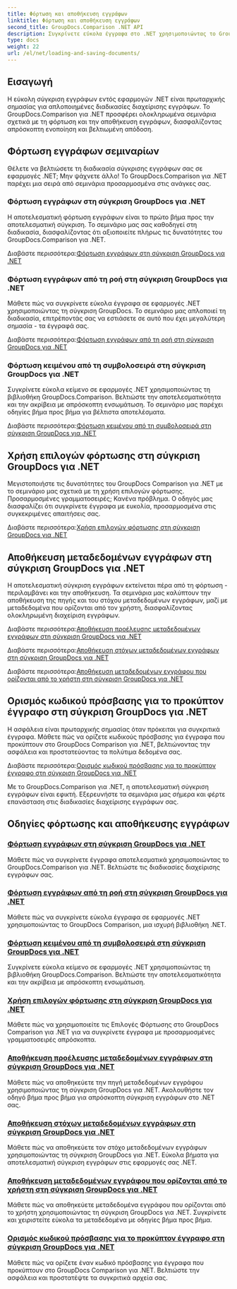 ```yaml
---
title: Φόρτωση και αποθήκευση εγγράφων
linktitle: Φόρτωση και αποθήκευση εγγράφων
second_title: GroupDocs.Comparison .NET API
description: Συγκρίνετε εύκολα έγγραφα στο .NET χρησιμοποιώντας το GroupDocs.Comparison για .NET. Μάθετε τη φόρτωση, την αποθήκευση και τη χρήση επιλογών φόρτωσης για αποτελεσματική διαχείριση εγγράφων.
type: docs
weight: 22
url: /el/net/loading-and-saving-documents/
---
```

## Εισαγωγή

Η εύκολη σύγκριση εγγράφων εντός εφαρμογών .NET είναι πρωταρχικής σημασίας για απλοποιημένες διαδικασίες διαχείρισης εγγράφων. Το GroupDocs.Comparison για .NET προσφέρει ολοκληρωμένα σεμινάρια σχετικά με τη φόρτωση και την αποθήκευση εγγράφων, διασφαλίζοντας απρόσκοπτη ενοποίηση και βελτιωμένη απόδοση.

## Φόρτωση εγγράφων σεμιναρίων

Θέλετε να βελτιώσετε τη διαδικασία σύγκρισης εγγράφων σας σε εφαρμογές .NET; Μην ψάχνετε άλλο! Το GroupDocs.Comparison για .NET παρέχει μια σειρά από σεμινάρια προσαρμοσμένα στις ανάγκες σας.

### Φόρτωση εγγράφων στη σύγκριση GroupDocs για .NET

Η αποτελεσματική φόρτωση εγγράφων είναι το πρώτο βήμα προς την αποτελεσματική σύγκριση. Το σεμινάριο μας σας καθοδηγεί στη διαδικασία, διασφαλίζοντας ότι αξιοποιείτε πλήρως τις δυνατότητες του GroupDocs.Comparison για .NET.

 Διαβάστε περισσότερα:[Φόρτωση εγγράφων στη σύγκριση GroupDocs για .NET](./loading-documents/)

### Φόρτωση εγγράφων από τη ροή στη σύγκριση GroupDocs για .NET

Μάθετε πώς να συγκρίνετε εύκολα έγγραφα σε εφαρμογές .NET χρησιμοποιώντας τη σύγκριση GroupDocs. Το σεμινάριο μας απλοποιεί τη διαδικασία, επιτρέποντάς σας να εστιάσετε σε αυτό που έχει μεγαλύτερη σημασία - τα έγγραφά σας.

 Διαβάστε περισσότερα:[Φόρτωση εγγράφων από τη ροή στη σύγκριση GroupDocs για .NET](./loading-documents-from-stream/)

### Φόρτωση κειμένου από τη συμβολοσειρά στη σύγκριση GroupDocs για .NET

Συγκρίνετε εύκολα κείμενο σε εφαρμογές .NET χρησιμοποιώντας τη βιβλιοθήκη GroupDocs.Comparison. Βελτιώστε την αποτελεσματικότητα και την ακρίβεια με απρόσκοπτη ενσωμάτωση. Το σεμινάριο μας παρέχει οδηγίες βήμα προς βήμα για βέλτιστα αποτελέσματα.

 Διαβάστε περισσότερα:[Φόρτωση κειμένου από τη συμβολοσειρά στη σύγκριση GroupDocs για .NET](./loading-text-from-string/)

## Χρήση επιλογών φόρτωσης στη σύγκριση GroupDocs για .NET

Μεγιστοποιήστε τις δυνατότητες του GroupDocs Comparison για .NET με το σεμινάριο μας σχετικά με τη χρήση επιλογών φόρτωσης. Προσαρμοσμένες γραμματοσειρές; Κανένα πρόβλημα. Ο οδηγός μας διασφαλίζει ότι συγκρίνετε έγγραφα με ευκολία, προσαρμοσμένα στις συγκεκριμένες απαιτήσεις σας.

 Διαβάστε περισσότερα:[Χρήση επιλογών φόρτωσης στη σύγκριση GroupDocs για .NET](./using-load-options/)

## Αποθήκευση μεταδεδομένων εγγράφων στη σύγκριση GroupDocs για .NET

Η αποτελεσματική σύγκριση εγγράφων εκτείνεται πέρα από τη φόρτωση - περιλαμβάνει και την αποθήκευση. Τα σεμινάρια μας καλύπτουν την αποθήκευση της πηγής και του στόχου μεταδεδομένων εγγράφων, μαζί με μεταδεδομένα που ορίζονται από τον χρήστη, διασφαλίζοντας ολοκληρωμένη διαχείριση εγγράφων.

 Διαβάστε περισσότερα:[Αποθήκευση προέλευσης μεταδεδομένων εγγράφων στη σύγκριση GroupDocs για .NET](./saving-documents-metadata-source/)

 Διαβάστε περισσότερα:[Αποθήκευση στόχων μεταδεδομένων εγγράφων στη σύγκριση GroupDocs για .NET](./saving-documents-metadata-target/)

 Διαβάστε περισσότερα:[Αποθήκευση μεταδεδομένων εγγράφου που ορίζονται από το χρήστη στη σύγκριση GroupDocs για .NET](./saving-user-defined-document-metadata/)

## Ορισμός κωδικού πρόσβασης για το προκύπτον έγγραφο στη σύγκριση GroupDocs για .NET

Η ασφάλεια είναι πρωταρχικής σημασίας όταν πρόκειται για συγκριτικά έγγραφα. Μάθετε πώς να ορίζετε κωδικούς πρόσβασης για έγγραφα που προκύπτουν στο GroupDocs Comparison για .NET, βελτιώνοντας την ασφάλεια και προστατεύοντας τα πολύτιμα δεδομένα σας.

 Διαβάστε περισσότερα:[Ορισμός κωδικού πρόσβασης για το προκύπτον έγγραφο στη σύγκριση GroupDocs για .NET](./setting-password-for-resultant-document/)

Με το GroupDocs.Comparison για .NET, η αποτελεσματική σύγκριση εγγράφων είναι εφικτή. Εξερευνήστε τα σεμινάρια μας σήμερα και φέρτε επανάσταση στις διαδικασίες διαχείρισης εγγράφων σας.
## Οδηγίες φόρτωσης και αποθήκευσης εγγράφων
### [Φόρτωση εγγράφων στη σύγκριση GroupDocs για .NET](./loading-documents/)
Μάθετε πώς να συγκρίνετε έγγραφα αποτελεσματικά χρησιμοποιώντας το GroupDocs.Comparison για .NET. Βελτιώστε τις διαδικασίες διαχείρισης εγγράφων σας.
### [Φόρτωση εγγράφων από τη ροή στη σύγκριση GroupDocs για .NET](./loading-documents-from-stream/)
Μάθετε πώς να συγκρίνετε εύκολα έγγραφα σε εφαρμογές .NET χρησιμοποιώντας το GroupDocs Comparison, μια ισχυρή βιβλιοθήκη .NET.
### [Φόρτωση κειμένου από τη συμβολοσειρά στη σύγκριση GroupDocs για .NET](./loading-text-from-string/)
Συγκρίνετε εύκολα κείμενο σε εφαρμογές .NET χρησιμοποιώντας τη βιβλιοθήκη GroupDocs.Comparison. Βελτιώστε την αποτελεσματικότητα και την ακρίβεια με απρόσκοπτη ενσωμάτωση.
### [Χρήση επιλογών φόρτωσης στη σύγκριση GroupDocs για .NET](./using-load-options/)
Μάθετε πώς να χρησιμοποιείτε τις Επιλογές Φόρτωσης στο GroupDocs Comparison για .NET για να συγκρίνετε έγγραφα με προσαρμοσμένες γραμματοσειρές απρόσκοπτα.
### [Αποθήκευση προέλευσης μεταδεδομένων εγγράφων στη σύγκριση GroupDocs για .NET](./saving-documents-metadata-source/)
Μάθετε πώς να αποθηκεύετε την πηγή μεταδεδομένων εγγράφου χρησιμοποιώντας τη σύγκριση GroupDocs για .NET. Ακολουθήστε τον οδηγό βήμα προς βήμα για απρόσκοπτη σύγκριση εγγράφων στο .NET σας.
### [Αποθήκευση στόχων μεταδεδομένων εγγράφων στη σύγκριση GroupDocs για .NET](./saving-documents-metadata-target/)
Μάθετε πώς να αποθηκεύετε τον στόχο μεταδεδομένων εγγράφων χρησιμοποιώντας τη σύγκριση GroupDocs για .NET. Εύκολα βήματα για αποτελεσματική σύγκριση εγγράφων στις εφαρμογές σας .NET.
### [Αποθήκευση μεταδεδομένων εγγράφου που ορίζονται από το χρήστη στη σύγκριση GroupDocs για .NET](./saving-user-defined-document-metadata/)
Μάθετε πώς να αποθηκεύετε μεταδεδομένα εγγράφου που ορίζονται από το χρήστη χρησιμοποιώντας τη σύγκριση GroupDocs για .NET. Συγκρίνετε και χειριστείτε εύκολα τα μεταδεδομένα με οδηγίες βήμα προς βήμα.
### [Ορισμός κωδικού πρόσβασης για το προκύπτον έγγραφο στη σύγκριση GroupDocs για .NET](./setting-password-for-resultant-document/)
Μάθετε πώς να ορίζετε έναν κωδικό πρόσβασης για έγγραφα που προκύπτουν στο GroupDocs Comparison για .NET. Βελτιώστε την ασφάλεια και προστατέψτε τα συγκριτικά αρχεία σας.